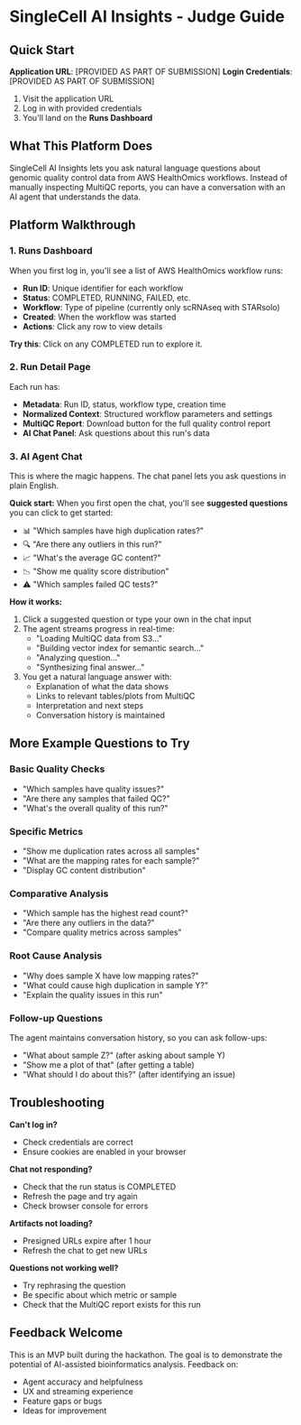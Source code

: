 # SingleCell AI Insights - Judge Guide

## Quick Start

**Application URL**: [PROVIDED AS PART OF SUBMISSION]
**Login Credentials**: [PROVIDED AS PART OF SUBMISSION]

1. Visit the application URL
2. Log in with provided credentials
3. You'll land on the **Runs Dashboard**

## What This Platform Does

SingleCell AI Insights lets you ask natural language questions about genomic quality control data from AWS HealthOmics workflows. Instead of manually inspecting MultiQC reports, you can have a conversation with an AI agent that understands the data.

## Platform Walkthrough

### 1. Runs Dashboard

When you first log in, you'll see a list of AWS HealthOmics workflow runs:

- **Run ID**: Unique identifier for each workflow
- **Status**: COMPLETED, RUNNING, FAILED, etc.
- **Workflow**: Type of pipeline (currently only scRNAseq with STARsolo)
- **Created**: When the workflow was started
- **Actions**: Click any row to view details

**Try this**: Click on any COMPLETED run to explore it.

### 2. Run Detail Page

Each run has:

- **Metadata**: Run ID, status, workflow type, creation time
- **Normalized Context**: Structured workflow parameters and settings
- **MultiQC Report**: Download button for the full quality control report
- **AI Chat Panel**: Ask questions about this run's data

### 3. AI Agent Chat

This is where the magic happens. The chat panel lets you ask questions in plain English.

**Quick start:** When you first open the chat, you'll see **suggested questions** you can click to get started:

- 📊 "Which samples have high duplication rates?"
- 🔍 "Are there any outliers in this run?"
- 📈 "What's the average GC content?"
- 📉 "Show me quality score distribution"
- ⚠️ "Which samples failed QC tests?"

**How it works:**

1. Click a suggested question or type your own in the chat input
2. The agent streams progress in real-time:
   - "Loading MultiQC data from S3..."
   - "Building vector index for semantic search..."
   - "Analyzing question..."
   - "Synthesizing final answer..."
3. You get a natural language answer with:
   - Explanation of what the data shows
   - Links to relevant tables/plots from MultiQC
   - Interpretation and next steps
   - Conversation history is maintained

## More Example Questions to Try

### Basic Quality Checks

- "Which samples have quality issues?"
- "Are there any samples that failed QC?"
- "What's the overall quality of this run?"

### Specific Metrics

- "Show me duplication rates across all samples"
- "What are the mapping rates for each sample?"
- "Display GC content distribution"

### Comparative Analysis

- "Which sample has the highest read count?"
- "Are there any outliers in the data?"
- "Compare quality metrics across samples"

### Root Cause Analysis

- "Why does sample X have low mapping rates?"
- "What could cause high duplication in sample Y?"
- "Explain the quality issues in this run"

### Follow-up Questions

The agent maintains conversation history, so you can ask follow-ups:

- "What about sample Z?" (after asking about sample Y)
- "Show me a plot of that" (after getting a table)
- "What should I do about this?" (after identifying an issue)

## Troubleshooting

**Can't log in?**

- Check credentials are correct
- Ensure cookies are enabled in your browser

**Chat not responding?**

- Check that the run status is COMPLETED
- Refresh the page and try again
- Check browser console for errors

**Artifacts not loading?**

- Presigned URLs expire after 1 hour
- Refresh the chat to get new URLs

**Questions not working well?**

- Try rephrasing the question
- Be specific about which metric or sample
- Check that the MultiQC report exists for this run

## Feedback Welcome

This is an MVP built during the hackathon. The goal is to demonstrate the potential of AI-assisted bioinformatics analysis. Feedback on:

- Agent accuracy and helpfulness
- UX and streaming experience
- Feature gaps or bugs
- Ideas for improvement
